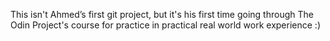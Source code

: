 This isn't Ahmed’s first git project, but it's his first time going through
The Odin Project's course for practice in practical real world work
experience :)